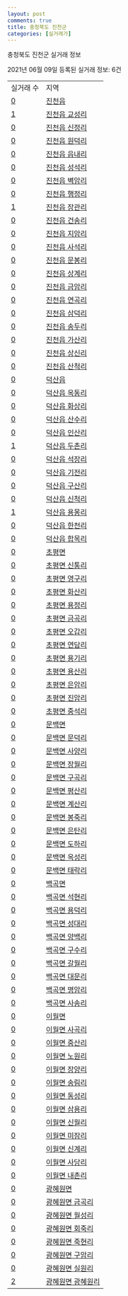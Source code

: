 ```yaml
---
layout: post
comments: true
title: 충청북도 진천군
categories: [실거래가]
---
```


충청북도 진천군 실거래 정보

2021년 06월 09일 등록된 실거래 정보: 6건


<table>
  <tr>
    <td>실거래 수</td>
    <td>지역</td>
  </tr>

  
  <tr>
    <td><a href="4375025000.html">0</a></td>
    <td><a href="4375025000.html">진천읍</a></td>
  </tr>
    

  <tr>
    <td><a href="4375025021.html">1</a></td>
    <td><a href="4375025021.html">진천읍 교성리</a></td>
  </tr>
    

  <tr>
    <td><a href="4375025022.html">0</a></td>
    <td><a href="4375025022.html">진천읍 신정리</a></td>
  </tr>
    

  <tr>
    <td><a href="4375025023.html">0</a></td>
    <td><a href="4375025023.html">진천읍 원덕리</a></td>
  </tr>
    

  <tr>
    <td><a href="4375025024.html">0</a></td>
    <td><a href="4375025024.html">진천읍 읍내리</a></td>
  </tr>
    

  <tr>
    <td><a href="4375025025.html">0</a></td>
    <td><a href="4375025025.html">진천읍 성석리</a></td>
  </tr>
    

  <tr>
    <td><a href="4375025026.html">0</a></td>
    <td><a href="4375025026.html">진천읍 벽암리</a></td>
  </tr>
    

  <tr>
    <td><a href="4375025027.html">0</a></td>
    <td><a href="4375025027.html">진천읍 행정리</a></td>
  </tr>
    

  <tr>
    <td><a href="4375025028.html">1</a></td>
    <td><a href="4375025028.html">진천읍 장관리</a></td>
  </tr>
    

  <tr>
    <td><a href="4375025029.html">0</a></td>
    <td><a href="4375025029.html">진천읍 건송리</a></td>
  </tr>
    

  <tr>
    <td><a href="4375025030.html">0</a></td>
    <td><a href="4375025030.html">진천읍 지암리</a></td>
  </tr>
    

  <tr>
    <td><a href="4375025031.html">0</a></td>
    <td><a href="4375025031.html">진천읍 사석리</a></td>
  </tr>
    

  <tr>
    <td><a href="4375025032.html">0</a></td>
    <td><a href="4375025032.html">진천읍 문봉리</a></td>
  </tr>
    

  <tr>
    <td><a href="4375025033.html">0</a></td>
    <td><a href="4375025033.html">진천읍 상계리</a></td>
  </tr>
    

  <tr>
    <td><a href="4375025034.html">0</a></td>
    <td><a href="4375025034.html">진천읍 금암리</a></td>
  </tr>
    

  <tr>
    <td><a href="4375025035.html">0</a></td>
    <td><a href="4375025035.html">진천읍 연곡리</a></td>
  </tr>
    

  <tr>
    <td><a href="4375025036.html">0</a></td>
    <td><a href="4375025036.html">진천읍 삼덕리</a></td>
  </tr>
    

  <tr>
    <td><a href="4375025037.html">0</a></td>
    <td><a href="4375025037.html">진천읍 송두리</a></td>
  </tr>
    

  <tr>
    <td><a href="4375025038.html">0</a></td>
    <td><a href="4375025038.html">진천읍 가산리</a></td>
  </tr>
    

  <tr>
    <td><a href="4375025039.html">0</a></td>
    <td><a href="4375025039.html">진천읍 상신리</a></td>
  </tr>
    

  <tr>
    <td><a href="4375025040.html">0</a></td>
    <td><a href="4375025040.html">진천읍 산척리</a></td>
  </tr>
    

  <tr>
    <td><a href="4375025300.html">0</a></td>
    <td><a href="4375025300.html">덕산읍</a></td>
  </tr>
    

  <tr>
    <td><a href="4375025321.html">0</a></td>
    <td><a href="4375025321.html">덕산읍 옥동리</a></td>
  </tr>
    

  <tr>
    <td><a href="4375025322.html">0</a></td>
    <td><a href="4375025322.html">덕산읍 화상리</a></td>
  </tr>
    

  <tr>
    <td><a href="4375025323.html">0</a></td>
    <td><a href="4375025323.html">덕산읍 산수리</a></td>
  </tr>
    

  <tr>
    <td><a href="4375025324.html">0</a></td>
    <td><a href="4375025324.html">덕산읍 인산리</a></td>
  </tr>
    

  <tr>
    <td><a href="4375025325.html">1</a></td>
    <td><a href="4375025325.html">덕산읍 두촌리</a></td>
  </tr>
    

  <tr>
    <td><a href="4375025326.html">0</a></td>
    <td><a href="4375025326.html">덕산읍 석장리</a></td>
  </tr>
    

  <tr>
    <td><a href="4375025327.html">0</a></td>
    <td><a href="4375025327.html">덕산읍 기전리</a></td>
  </tr>
    

  <tr>
    <td><a href="4375025328.html">0</a></td>
    <td><a href="4375025328.html">덕산읍 구산리</a></td>
  </tr>
    

  <tr>
    <td><a href="4375025329.html">0</a></td>
    <td><a href="4375025329.html">덕산읍 신척리</a></td>
  </tr>
    

  <tr>
    <td><a href="4375025330.html">1</a></td>
    <td><a href="4375025330.html">덕산읍 용몽리</a></td>
  </tr>
    

  <tr>
    <td><a href="4375025331.html">0</a></td>
    <td><a href="4375025331.html">덕산읍 한천리</a></td>
  </tr>
    

  <tr>
    <td><a href="4375025332.html">0</a></td>
    <td><a href="4375025332.html">덕산읍 합목리</a></td>
  </tr>
    

  <tr>
    <td><a href="4375032000.html">0</a></td>
    <td><a href="4375032000.html">초평면</a></td>
  </tr>
    

  <tr>
    <td><a href="4375032021.html">0</a></td>
    <td><a href="4375032021.html">초평면 신통리</a></td>
  </tr>
    

  <tr>
    <td><a href="4375032022.html">0</a></td>
    <td><a href="4375032022.html">초평면 영구리</a></td>
  </tr>
    

  <tr>
    <td><a href="4375032023.html">0</a></td>
    <td><a href="4375032023.html">초평면 화산리</a></td>
  </tr>
    

  <tr>
    <td><a href="4375032024.html">0</a></td>
    <td><a href="4375032024.html">초평면 용정리</a></td>
  </tr>
    

  <tr>
    <td><a href="4375032025.html">0</a></td>
    <td><a href="4375032025.html">초평면 금곡리</a></td>
  </tr>
    

  <tr>
    <td><a href="4375032026.html">0</a></td>
    <td><a href="4375032026.html">초평면 오갑리</a></td>
  </tr>
    

  <tr>
    <td><a href="4375032027.html">0</a></td>
    <td><a href="4375032027.html">초평면 연담리</a></td>
  </tr>
    

  <tr>
    <td><a href="4375032028.html">0</a></td>
    <td><a href="4375032028.html">초평면 용기리</a></td>
  </tr>
    

  <tr>
    <td><a href="4375032029.html">0</a></td>
    <td><a href="4375032029.html">초평면 용산리</a></td>
  </tr>
    

  <tr>
    <td><a href="4375032030.html">0</a></td>
    <td><a href="4375032030.html">초평면 은암리</a></td>
  </tr>
    

  <tr>
    <td><a href="4375032031.html">0</a></td>
    <td><a href="4375032031.html">초평면 진암리</a></td>
  </tr>
    

  <tr>
    <td><a href="4375032032.html">0</a></td>
    <td><a href="4375032032.html">초평면 중석리</a></td>
  </tr>
    

  <tr>
    <td><a href="4375033000.html">0</a></td>
    <td><a href="4375033000.html">문백면</a></td>
  </tr>
    

  <tr>
    <td><a href="4375033021.html">0</a></td>
    <td><a href="4375033021.html">문백면 문덕리</a></td>
  </tr>
    

  <tr>
    <td><a href="4375033022.html">0</a></td>
    <td><a href="4375033022.html">문백면 사양리</a></td>
  </tr>
    

  <tr>
    <td><a href="4375033023.html">0</a></td>
    <td><a href="4375033023.html">문백면 장월리</a></td>
  </tr>
    

  <tr>
    <td><a href="4375033024.html">0</a></td>
    <td><a href="4375033024.html">문백면 구곡리</a></td>
  </tr>
    

  <tr>
    <td><a href="4375033025.html">0</a></td>
    <td><a href="4375033025.html">문백면 평산리</a></td>
  </tr>
    

  <tr>
    <td><a href="4375033026.html">0</a></td>
    <td><a href="4375033026.html">문백면 계산리</a></td>
  </tr>
    

  <tr>
    <td><a href="4375033027.html">0</a></td>
    <td><a href="4375033027.html">문백면 봉죽리</a></td>
  </tr>
    

  <tr>
    <td><a href="4375033028.html">0</a></td>
    <td><a href="4375033028.html">문백면 은탄리</a></td>
  </tr>
    

  <tr>
    <td><a href="4375033029.html">0</a></td>
    <td><a href="4375033029.html">문백면 도하리</a></td>
  </tr>
    

  <tr>
    <td><a href="4375033030.html">0</a></td>
    <td><a href="4375033030.html">문백면 옥성리</a></td>
  </tr>
    

  <tr>
    <td><a href="4375033031.html">0</a></td>
    <td><a href="4375033031.html">문백면 태락리</a></td>
  </tr>
    

  <tr>
    <td><a href="4375034000.html">0</a></td>
    <td><a href="4375034000.html">백곡면</a></td>
  </tr>
    

  <tr>
    <td><a href="4375034021.html">0</a></td>
    <td><a href="4375034021.html">백곡면 석현리</a></td>
  </tr>
    

  <tr>
    <td><a href="4375034022.html">0</a></td>
    <td><a href="4375034022.html">백곡면 용덕리</a></td>
  </tr>
    

  <tr>
    <td><a href="4375034023.html">0</a></td>
    <td><a href="4375034023.html">백곡면 성대리</a></td>
  </tr>
    

  <tr>
    <td><a href="4375034024.html">0</a></td>
    <td><a href="4375034024.html">백곡면 양백리</a></td>
  </tr>
    

  <tr>
    <td><a href="4375034025.html">0</a></td>
    <td><a href="4375034025.html">백곡면 구수리</a></td>
  </tr>
    

  <tr>
    <td><a href="4375034026.html">0</a></td>
    <td><a href="4375034026.html">백곡면 갈월리</a></td>
  </tr>
    

  <tr>
    <td><a href="4375034027.html">0</a></td>
    <td><a href="4375034027.html">백곡면 대문리</a></td>
  </tr>
    

  <tr>
    <td><a href="4375034028.html">0</a></td>
    <td><a href="4375034028.html">백곡면 명암리</a></td>
  </tr>
    

  <tr>
    <td><a href="4375034029.html">0</a></td>
    <td><a href="4375034029.html">백곡면 사송리</a></td>
  </tr>
    

  <tr>
    <td><a href="4375035000.html">0</a></td>
    <td><a href="4375035000.html">이월면</a></td>
  </tr>
    

  <tr>
    <td><a href="4375035021.html">0</a></td>
    <td><a href="4375035021.html">이월면 사곡리</a></td>
  </tr>
    

  <tr>
    <td><a href="4375035022.html">0</a></td>
    <td><a href="4375035022.html">이월면 중산리</a></td>
  </tr>
    

  <tr>
    <td><a href="4375035023.html">0</a></td>
    <td><a href="4375035023.html">이월면 노원리</a></td>
  </tr>
    

  <tr>
    <td><a href="4375035024.html">0</a></td>
    <td><a href="4375035024.html">이월면 장양리</a></td>
  </tr>
    

  <tr>
    <td><a href="4375035025.html">0</a></td>
    <td><a href="4375035025.html">이월면 송림리</a></td>
  </tr>
    

  <tr>
    <td><a href="4375035026.html">0</a></td>
    <td><a href="4375035026.html">이월면 동성리</a></td>
  </tr>
    

  <tr>
    <td><a href="4375035027.html">0</a></td>
    <td><a href="4375035027.html">이월면 삼용리</a></td>
  </tr>
    

  <tr>
    <td><a href="4375035028.html">0</a></td>
    <td><a href="4375035028.html">이월면 신월리</a></td>
  </tr>
    

  <tr>
    <td><a href="4375035029.html">0</a></td>
    <td><a href="4375035029.html">이월면 미잠리</a></td>
  </tr>
    

  <tr>
    <td><a href="4375035030.html">0</a></td>
    <td><a href="4375035030.html">이월면 신계리</a></td>
  </tr>
    

  <tr>
    <td><a href="4375035031.html">0</a></td>
    <td><a href="4375035031.html">이월면 사당리</a></td>
  </tr>
    

  <tr>
    <td><a href="4375035032.html">0</a></td>
    <td><a href="4375035032.html">이월면 내촌리</a></td>
  </tr>
    

  <tr>
    <td><a href="4375037000.html">0</a></td>
    <td><a href="4375037000.html">광혜원면</a></td>
  </tr>
    

  <tr>
    <td><a href="4375037021.html">0</a></td>
    <td><a href="4375037021.html">광혜원면 금곡리</a></td>
  </tr>
    

  <tr>
    <td><a href="4375037022.html">0</a></td>
    <td><a href="4375037022.html">광혜원면 월성리</a></td>
  </tr>
    

  <tr>
    <td><a href="4375037023.html">0</a></td>
    <td><a href="4375037023.html">광혜원면 회죽리</a></td>
  </tr>
    

  <tr>
    <td><a href="4375037024.html">0</a></td>
    <td><a href="4375037024.html">광혜원면 죽현리</a></td>
  </tr>
    

  <tr>
    <td><a href="4375037025.html">0</a></td>
    <td><a href="4375037025.html">광혜원면 구암리</a></td>
  </tr>
    

  <tr>
    <td><a href="4375037026.html">0</a></td>
    <td><a href="4375037026.html">광혜원면 실원리</a></td>
  </tr>
    

  <tr>
    <td><a href="4375037027.html">2</a></td>
    <td><a href="4375037027.html">광혜원면 광혜원리</a></td>
  </tr>
    


</table>
    